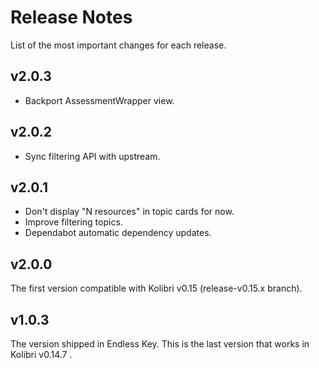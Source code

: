 # Release Notes

List of the most important changes for each release.

## v2.0.3

- Backport AssessmentWrapper view.

## v2.0.2

- Sync filtering API with upstream.

## v2.0.1

- Don't display "N resources" in topic cards for now.
- Improve filtering topics.
- Dependabot automatic dependency updates.

## v2.0.0

The first version compatible with Kolibri v0.15 (release-v0.15.x
branch).

## v1.0.3

The version shipped in Endless Key. This is the last version that
works in Kolibri v0.14.7 .
